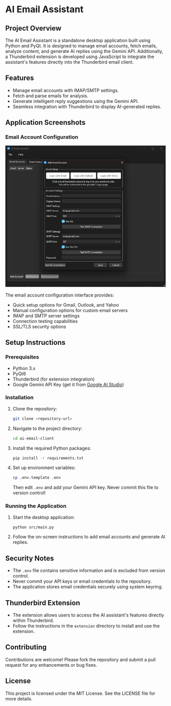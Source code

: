 # AI Email Assistant

## Project Overview
The AI Email Assistant is a standalone desktop application built using Python and PyQt. It is designed to manage email accounts, fetch emails, analyze content, and generate AI replies using the Gemini API. Additionally, a Thunderbird extension is developed using JavaScript to integrate the assistant's features directly into the Thunderbird email client.

## Features
- Manage email accounts with IMAP/SMTP settings.
- Fetch and parse emails for analysis.
- Generate intelligent reply suggestions using the Gemini API.
- Seamless integration with Thunderbird to display AI-generated replies.

## Application Screenshots

### Email Account Configuration
![Email Account Configuration](docs/images/email-account-config.png)

The email account configuration interface provides:
- Quick setup options for Gmail, Outlook, and Yahoo
- Manual configuration options for custom email servers
- IMAP and SMTP server settings
- Connection testing capabilities
- SSL/TLS security options

## Setup Instructions

### Prerequisites
- Python 3.x
- PyQt6
- Thunderbird (for extension integration)
- Google Gemini API Key (get it from [Google AI Studio](https://makersuite.google.com/app/apikey))

### Installation
1. Clone the repository:
   ```bash
   git clone <repository-url>
   ```
2. Navigate to the project directory:
   ```bash
   cd ai-email-client
   ```
3. Install the required Python packages:
   ```bash
   pip install -r requirements.txt
   ```
4. Set up environment variables:
   ```bash
   cp .env.template .env
   ```
   Then edit `.env` and add your Gemini API key. Never commit this file to version control!

### Running the Application
1. Start the desktop application:
   ```bash
   python src/main.py
   ```
2. Follow the on-screen instructions to add email accounts and generate AI replies.

## Security Notes
- The `.env` file contains sensitive information and is excluded from version control.
- Never commit your API keys or email credentials to the repository.
- The application stores email credentials securely using system keyring.

## Thunderbird Extension
- The extension allows users to access the AI assistant's features directly within Thunderbird.
- Follow the instructions in the `extension` directory to install and use the extension.

## Contributing
Contributions are welcome! Please fork the repository and submit a pull request for any enhancements or bug fixes.

## License
This project is licensed under the MIT License. See the LICENSE file for more details. 